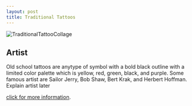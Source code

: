 ```yaml
---
layout: post
title: Traditional Tattoos  
---
```


![TraditionalTattooCollage](/IMAGE-FOLDER/IMG_5922.JPG)

## Artist 

Old school tattoos are anytype of symbol with a bold black outline with a limited color palette which is  yellow, red, green, black, and purple. 
Some famous artist are Sailor Jerry, Bob Shaw, Bert Krak, and Herbert Hoffman. Explain artist later


[click for more information](https://sailorjerry.com/en/tattoos/).
